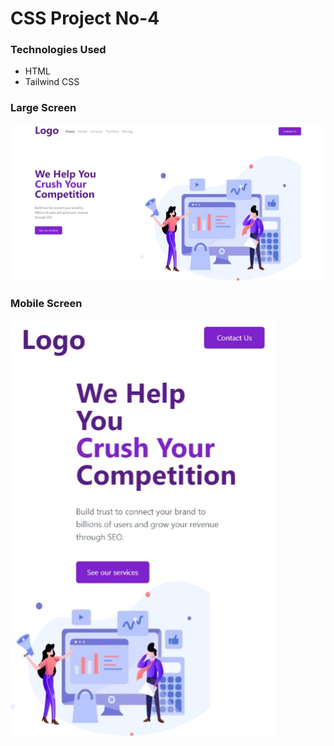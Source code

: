 # CSS Project No-4

### Technologies Used

- HTML
- Tailwind CSS

### Large Screen

![ss1](./project-4%20CSS%20ss1.jpeg)

### Mobile Screen

![ss2](./project-4%20CSS%20ss2.jpeg)